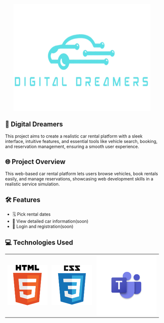 <p align="center">
    <img src="IMG/digitaldreamers-removebg-preview.png" alt="Digital Dreamers logo" width="450" height="350">
</p>    

## 🚗 Digital Dreamers

This project aims to create a realistic car rental platform with a sleek interface, intuitive features, and essential tools like vehicle search, booking, and reservation management, ensuring a smooth user experience.

## 🌐 Project Overview

This web-based car rental platform lets users browse vehicles, book rentals easily, and manage reservations, showcasing web development skills in a realistic service simulation.


## 🛠️ Features

- 🗓️ Pick rental dates
- 📄 View detailed car information(soon)
- 🔐 Login and registration(soon)

 ## 💻 Technologies Used
<table>
  <tr>
    <td><img src="IMG/htmlLogo.png" width="200"/></td>
    <td><img src="IMG/cssLogo.png" width="200"/></td>
    <td><img src="IMG/teamsLogo.png" width="300"></td>
  </tr>
</table>
